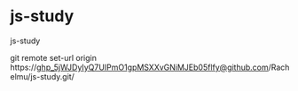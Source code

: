 # js-study
js-study


git remote set-url origin https://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@github.com/Rachelmu/js-study.git/